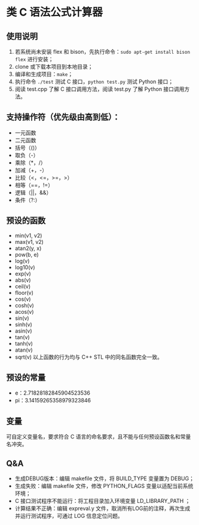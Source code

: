 # 类 C 语法公式计算器

## 使用说明

1. 若系统尚未安装 flex 和 bison，先执行命令：`sudo apt-get install bison flex` 进行安装；
2. clone 或下载本项目到本地目录；
3. 编译和生成项目：`make`；
4. 执行命令 `./test` 测试 C 接口，`python test.py` 测试 Python 接口；
5. 阅读 test.cpp 了解 C 接口调用方法，阅读 test.py 了解 Python 接口调用方法。

## 支持操作符（优先级由高到低）：

* 一元函数
* 二元函数
* 括号（()）
* 取负（-）
* 乘除（*，/）
* 加减（+，-）
* 比较（<，<=，>=，>）
* 相等（==，!=）
* 逻辑（||，&&）
* 条件（?:）

## 预设的函数

* min(v1, v2)
* max(v1, v2)
* atan2(y, x)
* pow(b, e)
* log(v)
* log10(v)
* exp(v)
* abs(v)
* ceil(v)
* floor(v)
* cos(v)
* cosh(v)
* acos(v)
* sin(v)
* sinh(v)
* asin(v)
* tan(v)
* tanh(v)
* atan(v)
* sqrt(v)
以上函数的行为均与 C++ STL 中的同名函数完全一致。

## 预设的常量

* e：2.71828182845904523536
* pi：3.14159265358979323846

## 变量

可自定义变量名，要求符合 C 语言的命名要求，且不能与任何预设函数名和常量名冲突。

## Q&A

* 生成DEBUG版本：编辑 makefile 文件，将 BUILD_TYPE 变量置为 DEBUG；
* 生成失败：编辑 makefile 文件，修改 PYTHON_FLAGS 变量以适配当前系统环境；
* C 接口测试程序不能运行：将工程目录加入环境变量 LD_LIBRARY_PATH ；
* 计算结果不正确：编辑 expreval.y 文件，取消所有LOG前的注释，再次生成并运行测试程序，可通过 LOG 信息定位问题。

